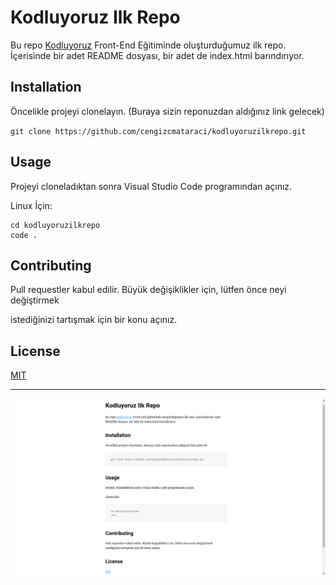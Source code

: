 # Kodluyoruz Ilk Repo

Bu repo [Kodluyoruz](https://www.kodluyoruz.org/) Front-End Eğitiminde oluşturduğumuz ilk repo. İçerisinde bir adet README dosyası, bir adet de index.html barındırıyor.

## Installation

Öncelikle projeyi clonelayın. (Buraya sizin reponuzdan aldığınız link gelecek)

`git clone https://github.com/cengizcmataraci/kodluyoruzilkrepo.git`

## Usage

Projeyi cloneladıktan sonra Visual Studio Code programından açınız.

Linux İçin:

```
cd kodluyoruzilkrepo
code .
```

## Contributing

Pull requestler kabul edilir. Büyük değişiklikler için, lütfen önce neyi değiştirmek 

istediğinizi tartışmak için bir konu açınız.

## License

[MIT](https://github.com/git/git-scm.com/blob/main/MIT-LICENSE.txt)
***
![Image](https://raw.githubusercontent.com/Kodluyoruz/taskforce/main/git/odev1/figures/markdown.png)